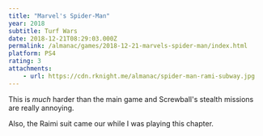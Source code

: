 ```yaml
---
title: "Marvel's Spider-Man"
year: 2018
subtitle: Turf Wars
date: 2018-12-21T08:29:03.000Z
permalink: /almanac/games/2018-12-21-marvels-spider-man/index.html
platform: PS4
rating: 3
attachments: 
    - url: https://cdn.rknight.me/almanac/spider-man-rami-subway.jpg
---
```


This is _much_ harder than the main game and Screwball's stealth missions are really annoying.

Also, the Raimi suit came our while I was playing this chapter.